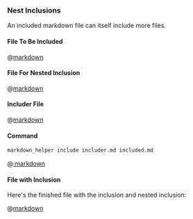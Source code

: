 ### Nest Inclusions

An included markdown file can itself include more files.

#### File To Be Included

@[markdown](includee.md)

#### File For Nested Inclusion

@[markdown](nested_includee.md)

#### Includer File

@[markdown](includer.md)

#### Command

```sh
markdown_helper include includer.md included.md
```

@[:markdown](../../pristine.md)

#### File with Inclusion

Here's the finished file with the inclusion and nested inclusion:

@[markdown](included.md)
